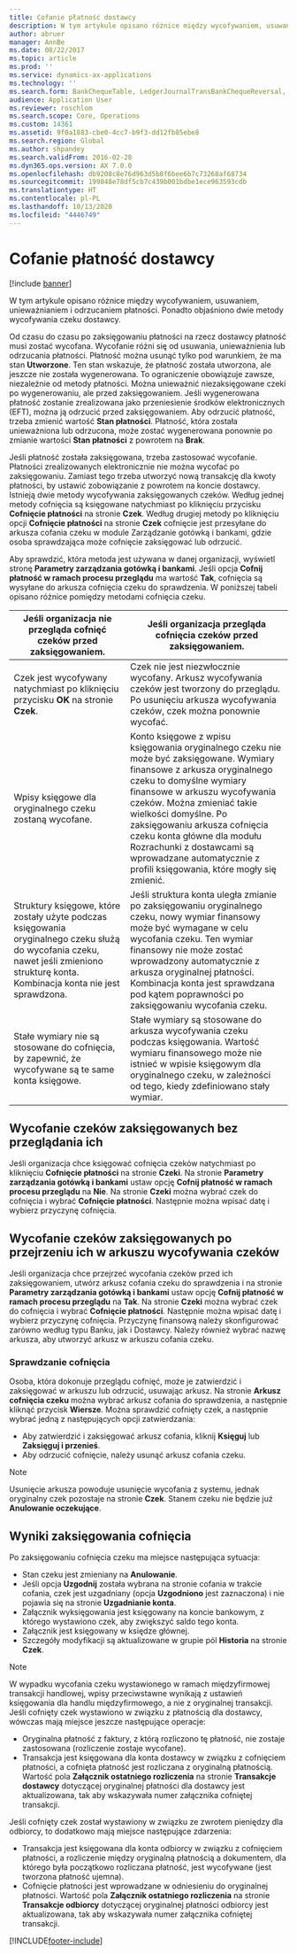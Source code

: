```yaml
---
title: Cofanie płatność dostawcy
description: W tym artykule opisano różnice między wycofywaniem, usuwaniem, unieważnianiem i odrzucaniem płatności. Ponadto objaśniono dwie metody wycofywania czeku dostawcy.
author: abruer
manager: AnnBe
ms.date: 08/22/2017
ms.topic: article
ms.prod: ''
ms.service: dynamics-ax-applications
ms.technology: ''
ms.search.form: BankChequeTable, LedgerJournalTransBankChequeReversal, LedgerJournalTransVendPaym
audience: Application User
ms.reviewer: roschlom
ms.search.scope: Core, Operations
ms.custom: 14361
ms.assetid: 9f0a1883-cbe0-4cc7-b9f3-dd12fb85ebe8
ms.search.region: Global
ms.author: shpandey
ms.search.validFrom: 2016-02-28
ms.dyn365.ops.version: AX 7.0.0
ms.openlocfilehash: db9208c8e76d963d5b8f6bee6b7c73268af68734
ms.sourcegitcommit: 199848e78df5cb7c439b001bdbe1ece963593cdb
ms.translationtype: HT
ms.contentlocale: pl-PL
ms.lasthandoff: 10/13/2020
ms.locfileid: "4446749"
---
```

# <a name="reverse-a-vendor-payment"></a>Cofanie płatność dostawcy

[!include [banner](../includes/banner.md)]

W tym artykule opisano różnice między wycofywaniem, usuwaniem, unieważnianiem i odrzucaniem płatności. Ponadto objaśniono dwie metody wycofywania czeku dostawcy. 

Od czasu do czasu po zaksięgowaniu płatności na rzecz dostawcy płatność musi zostać wycofana. Wycofanie różni się od usuwania, unieważnienia lub odrzucania płatności. Płatność można usunąć tylko pod warunkiem, że ma stan **Utworzone**. Ten stan wskazuje, że płatność została utworzona, ale jeszcze nie została wygenerowana. To ograniczenie obowiązuje zawsze, niezależnie od metody płatności. Można unieważnić niezaksięgowane czeki po wygenerowaniu, ale przed zaksięgowaniem. Jeśli wygenerowana płatność zostanie zrealizowana jako przeniesienie środków elektronicznych (EFT), można ją odrzucić przed zaksięgowaniem. Aby odrzucić płatność, trzeba zmienić wartość **Stan płatności**. Płatność, która została unieważniona lub odrzucona, może zostać wygenerowana ponownie po zmianie wartości **Stan płatności** z powrotem na **Brak**. 

Jeśli płatność została zaksięgowana, trzeba zastosować wycofanie. Płatności zrealizowanych elektronicznie nie można wycofać po zaksięgowaniu. Zamiast tego trzeba utworzyć nową transakcję dla kwoty płatności, by ustawić zobowiązanie z powrotem na koncie dostawcy. Istnieją dwie metody wycofywania zaksięgowanych czeków. Według jednej metody cofnięcia są księgowane natychmiast po kliknięciu przycisku **Cofnięcie płatności** na stronie **Czek**. Według drugiej metody po kliknięciu opcji **Cofnięcie płatności** na stronie **Czek** cofnięcie jest przesyłane do arkusza cofania czeku w module Zarządzanie gotówką i bankami, gdzie osoba sprawdzająca może cofnięcie zaksięgować lub odrzucić. 

Aby sprawdzić, która metoda jest używana w danej organizacji, wyświetl stronę **Parametry zarządzania gotówką i bankami**. Jeśli opcja **Cofnij płatność w ramach procesu przeglądu** ma wartość **Tak**, cofnięcia są wysyłane do arkusza cofnięcia czeku do sprawdzenia. W poniższej tabeli opisano różnice pomiędzy metodami cofnięcia czeku.

| Jeśli organizacja nie przegląda cofnięć czeków przed zaksięgowaniem.                                                                                                                                  | Jeśli organizacja przegląda cofnięcia czeków przed zaksięgowaniem.                                                                                                                                                                                                                                                                                                                                                                     |
|-----------------------------------------------------------------------------------------------------------------------------------------------------------------------------------------------------|---------------------------------------------------------------------------------------------------------------------------------------------------------------------------------------------------------------------------------------------------------------------------------------------------------------------------------------------------------------------------------------------------------------------------------|
| Czek jest wycofywany natychmiast po kliknięciu przycisku **OK** na stronie **Czek**.                                                                                                                      | Czek nie jest niezwłocznie wycofany. Arkusz wycofywania czeków jest tworzony do przeglądu. Po usunięciu arkusza wycofywania czeków, czek można ponownie wycofać.                                                                                                                                                                                                                                                                |
| Wpisy księgowe dla oryginalnego czeku zostaną wycofane.                                                                                                                                         | Konto księgowe z wpisu księgowania oryginalnego czeku nie może być zaksięgowane. Wymiary finansowe z arkusza oryginalnego czeku to domyślne wymiary finansowe w arkuszu wycofywania czeków. Można zmieniać takie wielkości domyślne. Po zaksięgowaniu arkusza cofnięcia czeku konta główne dla modułu Rozrachunki z dostawcami są wprowadzane automatycznie z profili księgowania, które mogły się zmienić. |
| Struktury księgowe, które zostały użyte podczas księgowania oryginalnego czeku służą do wycofania czeku, nawet jeśli zmieniono strukturę konta. Kombinacja konta nie jest sprawdzona. | Jeśli struktura konta uległa zmianie po zaksięgowaniu oryginalnego czeku, nowy wymiar finansowy może być wymagane w celu wycofania czeku. Ten wymiar finansowy nie może zostać wprowadzony automatycznie z arkusza oryginalnej płatności. Kombinacja konta jest sprawdzana pod kątem poprawności po zaksięgowaniu wycofania czeku.                                                                                                        |
| Stałe wymiary nie są stosowane do cofnięcia, by zapewnić, że wycofywane są te same konta księgowe.                                                                                      | Stałe wymiary są stosowane do arkusza wycofywania czeku podczas księgowania. Wartość wymiaru finansowego może nie istnieć w wpisie księgowym dla oryginalnego czeku, w zależności od tego, kiedy zdefiniowano stały wymiar.                                                                                                                                                                                                     |

## <a name="reverse-posted-checks-without-reviewing-them"></a>Wycofanie czeków zaksięgowanych bez przeglądania ich
Jeśli organizacja chce księgować cofnięcia czeków natychmiast po kliknięciu **Cofnięcie płatności** na stronie **Czeki**. Na stronie **Parametry zarządzania gotówką i bankami** ustaw opcję **Cofnij płatność w ramach procesu przeglądu** na **Nie**. Na stronie **Czeki** można wybrać czek do cofnięcia i wybrać **Cofnięcie płatności**. Następnie można wpisać datę i wybierz przyczynę cofnięcia.

## <a name="reverse-posted-checks-after-they-are-reviewed-in-the-check-reversal-journal"></a>Wycofanie czeków zaksięgowanych po przejrzeniu ich w arkuszu wycofywania czeków
Jeśli organizacja chce przejrzeć wycofania czeków przed ich zaksięgowaniem, utwórz arkusz cofania czeku do sprawdzenia i na stronie **Parametry zarządzania gotówką i bankami** ustaw opcję **Cofnij płatność w ramach procesu przeglądu** na **Tak**. Na stronie **Czeki** można wybrać czek do cofnięcia i wybrać **Cofnięcie płatności**. Następnie można wpisać datę i wybierz przyczynę cofnięcia. Przyczynę finansową należy skonfigurować zarówno według typu Banku, jak i Dostawcy. Należy również wybrać nazwę arkusza, aby utworzyć arkusz w arkuszu cofania czeku.

### <a name="review-a-reversal"></a>Sprawdzanie cofnięcia

Osoba, która dokonuje przeglądu cofnięć, może je zatwierdzić i zaksięgować w arkuszu lub odrzucić, usuwając arkusz. Na stronie **Arkusz cofnięcia czeku** można wybrać arkusz cofania do sprawdzenia, a następnie kliknąć przycisk **Wiersze**. Można sprawdzić cofnięty czek, a następnie wybrać jedną z następujących opcji zatwierdzania:

-   Aby zatwierdzić i zaksięgować arkusz cofania, kliknij **Księguj** lub **Zaksięguj i przenieś**.
-   Aby odrzucić cofnięcie, należy usunąć arkusz cofania czeku.

> [!NOTE]
> Usunięcie arkusza powoduje usunięcie wycofania z systemu, jednak oryginalny czek pozostaje na stronie **Czek**. Stanem czeku nie będzie już **Anulowanie oczekujące**.

## <a name="results-of-posting-a-reversal"></a>Wyniki zaksięgowania cofnięcia
Po zaksięgowaniu cofnięcia czeku ma miejsce następująca sytuacja:

-   Stan czeku jest zmieniany na **Anulowanie**.
-   Jeśli opcja **Uzgodnij** została wybrana na stronie cofania w trakcie cofania, czek jest uzgadniany (opcja **Uzgodniono** jest zaznaczona) i nie pojawia się na stronie **Uzgadnianie konta**.
-   Załącznik wyksięgowania jest księgowany na koncie bankowym, z którego wystawiono czek, aby zwiększyć saldo tego konta.
-   Załącznik jest księgowany w księdze głównej.
-   Szczegóły modyfikacji są aktualizowane w grupie pól **Historia** na stronie **Czek**.

> [!NOTE] 
> W wypadku wycofania czeku wystawionego w ramach międzyfirmowej transakcji handlowej, wpisy przeciwstawne wynikają z ustawień księgowania dla handlu międzyfirmowego, a nie z oryginalnej transakcji. Jeśli cofnięty czek wystawiono w związku z płatnością dla dostawcy, wówczas mają miejsce jeszcze następujące operacje:

-   Oryginalna płatność z faktury, z którą rozliczono tę płatność, nie zostaje zastosowana (rozliczenie zostaje wycofane).
-   Transakcja jest księgowana dla konta dostawcy w związku z cofnięciem płatności, a cofnięta płatność jest rozliczana z oryginalną płatnością. Wartość pola **Załącznik ostatniego rozliczenia** na stronie **Transakcje dostawcy** dotyczącej oryginalnej płatności dla dostawcy jest aktualizowana, tak aby wskazywała numer załącznika cofniętej transakcji.

Jeśli cofnięty czek został wystawiony w związku ze zwrotem pieniędzy dla odbiorcy, to dodatkowo mają miejsce następujące zdarzenia:

-   Transakcja jest księgowana dla konta odbiorcy w związku z cofnięciem płatności, a rozliczenie między oryginalną płatnością a dokumentem, dla którego była początkowo rozliczana płatność, jest wycofywane (jest tworzona płatność ujemna).
-   Cofnięcie płatności jest wprowadzane w odniesieniu do oryginalnej płatności. Wartość pola **Załącznik ostatniego rozliczenia** na stronie **Transakcje odbiorcy** dotyczącej oryginalnej płatności odbiorcy jest aktualizowana, tak aby wskazywała numer załącznika cofniętej transakcji.






[!INCLUDE[footer-include](../../includes/footer-banner.md)]
